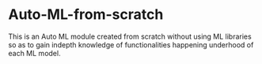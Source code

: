 # Auto-ML-from-scratch
This is an Auto ML module created from scratch without using ML libraries so as to gain indepth knowledge of functionalities happening underhood of each ML model.
